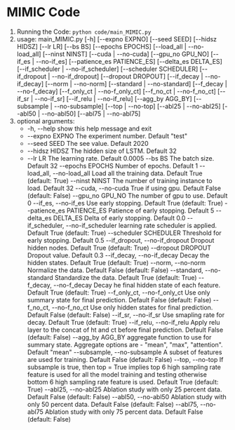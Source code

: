 # MIMIC Code
1. Running the Code: `python code/main_MIMIC.py`
2. usage: main_MIMIC.py [-h] [--expno EXPNO] [--seed SEED] [--hidsz HIDSZ]
                    [--lr LR] [--bs BS] [--epochs EPOCHS]
                    [--load_all | --no-load_all] [--ninst NINST] 
                    [--cuda | --no-cuda] [--gpu_no GPU_NO]
                    [--if_es | --no-if_es] [--patience_es PATIENCE_ES] [--delta_es DELTA_ES]
                    [--if_scheduler | --no-if_scheduler] 
                    [--scheduler SCHEDULER] [--if_dropout | --no-if_dropout]
                    [--dropout DROPOUT] [--if_decay | --no-if_decay] 
                    [--norm | --no-norm] [--standard | --no-standard]
                    [--f_decay | --no-f_decay] [--f_only_ct | --no-f_only_ct] [--f_no_ct | --no-f_no_ct]
                    [--if_sr | --no-if_sr] [--if_relu | --no-if_relu] 
                    [--agg_by AGG_BY] [--subsample | --no-subsample]
                    [--top | --no-top] [--abl25 | --no-abl25] 
                    [--abl50 | --no-abl50] [--abl75 | --no-abl75]
3. optional arguments:
    - -h, --help            show this help message and exit
    - --expno EXPNO         The experiment number. Default "test"
    - --seed SEED           The see value. Default 2020
    - --hidsz HIDSZ         The hidden size of LSTM. Default 32
    - --lr LR               The learning rate. Default 0.0005
  --bs BS               The batch size. Default 32
  --epochs EPOCHS       Number of epochs. Default 1
  --load_all, --no-load_all
                        Load all the training data. Default True (default: True)
  --ninst NINST         The number of training instance to load. Default 32
  --cuda, --no-cuda     True if using gpu. Default False (default: False)
  --gpu_no GPU_NO       The number of gpu to use. Default 0
  --if_es, --no-if_es   Use early stopping. Default True (default: True)
  --patience_es PATIENCE_ES
                        Patience of early stopping. Default 5
  --delta_es DELTA_ES   Delta of early stopping. Default 0.0
  --if_scheduler, --no-if_scheduler
                        learning rate scheduler is applied. Default True (default: True)
  --scheduler SCHEDULER
                        Threshold for early stopping. Default 0.5
  --if_dropout, --no-if_dropout
                        Dropout hidden nodes. Default True (default: True)
  --dropout DROPOUT     Dropout value. Default 0.3
  --if_decay, --no-if_decay
                        Decay the hidden states. Default True (default: True)
  --norm, --no-norm     Normalize the data. Default False (default: False)
  --standard, --no-standard
                        Standardize the data. Default True (default: True)
  --f_decay, --no-f_decay
                        Decay he final hidden state of each feature. Default True (default: True)
  --f_only_ct, --no-f_only_ct
                        Use only summary state for final prediction. Default False (default: False)
  --f_no_ct, --no-f_no_ct
                        Use only hidden states for final prediction. Default False (default: False)
  --if_sr, --no-if_sr   Use smapling rate for decay. Default True (default: True)
  --if_relu, --no-if_relu
                        Apply relu layer to the concat of ht and ct before final prediction. Default False (default: False)
  --agg_by AGG_BY       aggregate function to use for summary state. Aggregate options are - "mean", "max", "attention".
                        Default "mean"
  --subsample, --no-subsample
                        A subset of features are used for training. Default False (default: False)
  --top, --no-top       If subsample is true, then top = True implies top 6 high sampling rate feature is used for all the
                        model training and testing otherwise bottom 6 high sampling rate feature is used. Default True
                        (default: True)
  --abl25, --no-abl25   Ablation study with only 25 percent data. Default False (default: False)
  --abl50, --no-abl50   Ablation study with only 50 percent data. Default False (default: False)
  --abl75, --no-abl75   Ablation study with only 75 percent data. Default False (default: False)